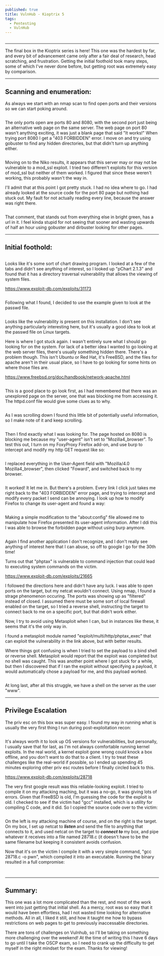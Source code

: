 ```yaml
---
published: true
title: VulnHub - Kioptrix 5
tags:
  - Pentesting
  - VulnHub
---
```

<p><img alt="" src="https://i.imgur.com/modEYtM.png" /></p>

<hr />
<p>The final box in the Kioptrix series is here! This one was the hardest by far, and every bit of advancement came only after a fair deal of research, head scratching, and frustration. Getting the initial foothold took many steps, some of which I&#39;ve never done before, but getting root was extremely easy by comparison.</p>

<hr />
<h2>Scanning and enumeration:</h2>

<p>As always we start with an nmap scan to find open ports and their versions so we can start poking around.</p>

<p><img alt="" src="https://i.imgur.com/yrIDLCn.png" /></p>

<p>The only ports open are ports 80 and 8080, with the second port just being an alternative web page on the same server. The web page on port 80 wasn&#39;t anything exciting, it was just a blank page that said &quot;It works!&quot; When trying port 8080 I get a &quot;403 FORBIDDEN&quot; error. I move on and try using gobuster to find any hidden directories, but that didn&#39;t turn up anything either.</p>

<p><img alt="" src="https://i.imgur.com/tVv0ECD.png" /></p>

<p>Moving on to the Niko results, it appears that this server may or may not be vulnerable to a mod_ssl exploit. I tried two differen&#39;t exploits for this version of mod_ssl but neither of them worked. I figured that since these weren&#39;t working, this probably wasn&#39;t the way in.</p>

<p>I&#39;ll admit that at this point I got pretty stuck. I had no idea where to go. I had already looked at the source code for the port 80 page but nothing had stuck out. My fault for not actually reading every line, because the answer was right there.</p>

<p><img alt="" src="https://i.imgur.com/RiKC1Y1.png" /></p>

<p>That comment, that stands out from everything else in bright green, has a url in it. I feel kinda stupid for not seeing that sooner and wasting upwards of half an hour using gobuster and dirbuster looking for other pages.</p>

<hr />
<h2>Initial foothold:</h2>

<p><img alt="" src="https://i.imgur.com/acAzONb.png" /></p>

<p>Looks like it&#39;s some sort of chart drawing program. I looked at a few of the tabs and didn&#39;t see anything of interest, so I looked up &quot;pChart 2.1.3&quot; and found that it has a directory traversal vulnerability that allows the viewing of system files.</p>

<p><a href="https://www.exploit-db.com/exploits/31173">https://www.exploit-db.com/exploits/31173</a></p>

<p><img alt="" src="https://i.imgur.com/1SnVyrS.png" /></p>

<p>Following what I found, I decided to use the example given to look at the passwd file.</p>

<p><img alt="" src="https://i.imgur.com/3AFqkzS.png" /></p>

<p>Looks like the vulnerability is present on this installation. I don&#39;t see anything particularly interesting here, but it&#39;s usually a good idea to look at the passwd file on Linux targets.</p>

<p>Here is where I got stuck again. I wasn&#39;t entirely sure what I should go looking for on the system. For lack of a better idea I wanted to go looking at the web server files, there&#39;s usually something hidden there. There&#39;s a problem though. This isn&#39;t Ubuntu or Red Hat, it&#39;s FreeBSD, and the files for apache aren&#39;t in their usual place, so I have to go looking for some hints on where those files are.</p>

<p><a href="https://www.freebsd.org/doc/handbook/network-apache.html">https://www.freebsd.org/doc/handbook/network-apache.html</a></p>

<p><img alt="" src="https://i.imgur.com/xp3vcTK.png" /></p>

<p>This is a good place to go look first, as I had remembered that there was an unexplored page on the server, one that was blocking me from accessing it. The httpd.conf file would give some clues as to why.</p>

<p><img alt="" src="https://i.imgur.com/GX3iJwp.png" /></p>

<p>As I was scrolling down I found this little bit of potentially useful information, so I make note of it and keep scrolling.</p>

<p><img alt="" src="https://i.imgur.com/dl4EUxB.png" /></p>

<p>Then I find exactly what I was looking for. The page hosted on 8080 is blocking me because my &quot;user-agent&quot; isn&#39;t set to &quot;Mozilla4_browser&quot;. To test this out, I turn on my FoxyProxy Firefox add-on, and use burp to intercept and modify my http GET request like so:</p>

<p><img alt="" src="https://i.imgur.com/FQZTcNg.png" /></p>

<p>I replaced everything in the User-Agent field with &quot;Mozilla/4.0 Mozilla4_browser&quot;, then clicked &quot;Foward&quot;, and switched back to my browser.</p>

<p><img alt="" src="https://i.imgur.com/DE1UhGv.png" /></p>

<p>It worked! It let me in. But there&#39;s a problem. Every link I click just takes me right back to the &quot;403 FORBIDDEN&quot; error page, and trying to intercept and modify every packet I send can be annoying. I look up how to modify Firefox to change its user-agent and found a way:</p>

<p><img alt="" src="https://i.imgur.com/I4vFwNE.png" /></p>

<p>Making a simple modification to the &quot;about:config&quot; file allowed me to manipulate how Firefox presented its user-agent information. After I ddi this I was able to browse the forbidden page without using burp anymore.</p>

<p><img alt="" src="https://i.imgur.com/I1peUjD.png" /></p>

<p>Again I find another application I don&#39;t recognize, and I don&#39;t really see anything of interest here that I can abuse, so off to google I go for the 30th time!</p>

<p>Turns out that &quot;phptax&quot; is vulnerable to command injection that could lead to executing system commands on the victim.</p>

<p><a href="https://www.exploit-db.com/exploits/21665">https://www.exploit-db.com/exploits/21665</a></p>

<p>I followed the directions here and didn&#39;t have any luck. I was able to open ports on the target, but my netcat wouldn&#39;t connect. Using nmap, I found a strage phenomenon occuring. The ports was showing up as &quot;filtered&quot; instead of closed. I assumed there must be some sort of local firewall enabled on the target, so I tried a reverse shell, instructing the target to connect back to me on a specific port, but that didn&#39;t work either.</p>

<p>Now, I try to avoid using Metasploit when I can, but in instances like these, it seems that it&#39;s the only way in.</p>

<p>I found a metasploit module named &quot;exploit/multi/http/phptax_exec&quot; that can exploit the vulnerability in the link above, but with better results.</p>

<p>Where things got confusing is when I tried to set the payload to a bind shell or reverse shell. Metasploit would report that the exploit was completed but no shell was caught. This was another point where I got stuck for a while, but then I discovered that if I ran the exploit without specifying a payload, it would automatically chose a payload for me, and this payload worked.</p>

<p><img alt="" src="https://i.imgur.com/hfE2Yig.png" /></p>

<p>At long last, after all this struggle, we have a shell on the server as the user &quot;www&quot;.</p>

<hr />
<h2>Privilege Escalation</h2>

<p>The priv esc on this box was super easy. I found my way in running what is usually the very first thing I run during post-exploitation recon:</p>

<p><img alt="" src="https://i.imgur.com/Z7KyU2r.png" /></p>

<p>It&#39;s always worth it to look up OS versions for vulnerabilities, but personally, I usually save that for last, as I&#39;m not always comfortable running kernel exploits. In the real world, a kernel exploit gone wrong could knock a box offline, and you don&#39;t want to do that to a client. I try to treat these challenges like the real-world if possible, so I ended up spending 45 minutes exploring other priv esc routes before I finally circled back to this.</p>

<p><a href="https://www.exploit-db.com/exploits/28718">https://www.exploit-db.com/exploits/28718</a></p>

<p>The very first google result was this reliable-looking exploit. I tried to compile it on my attacking maching, but it was a no-go, it was giving lots of errors. Given that FreeBSD is old, I&#39;m guessing the code for the exploit is old. I checked to see if the victim had &quot;gcc&quot; installed, which is a utility for compiling C code, and it did. So I copied the source code over to the victim:</p>

<p><img alt="" src="https://i.imgur.com/VFv4f9V.png" /></p>

<p>On the left is my attacking machine of course, and on the right is the target. On my box, I set up netcat to <strong><em>listen </em></strong>and send the file to anything that connects to it, and used netcat on the target to <strong><em>connect to </em></strong>my box, and pipe whatever it receives into a file named 28718.c (it doesn&#39;t have to be the same filename but keeping it consistent avoids confusion.</p>

<p>Now that it&#39;s on the victim I compile it with a very simple command, &quot;gcc 28718.c -o pwn&quot;, which compiled it into an executable. Running the binary resulted in a full compromise:</p>

<p><img alt="" src="https://i.imgur.com/84BsU5y.png" /></p>

<p><img alt="" src="https://i.imgur.com/PUf0NEP.png" /></p>

<hr />
<h2>Summary:</h2>

<p>This one was a lot more complicated than the rest, and most of the work went into just getting that initial shell. As a mercy, root was so easy that it would have been effortless, had I not wasted time looking for alternative methods. All in all, I liked it still, and how it taught me how to bypass restrictions on web pages to get to previously inaccessable directories.</p>

<p>There are tons of challenges on Vulnhub, so I&#39;ll be taking on something more challenging over the weekend! At the time of writing this I have 6 days to go until I take the OSCP exam, so I need to crank up the difficulty to get myself in the right mindset for the exam. Thanks for viewing!</p>